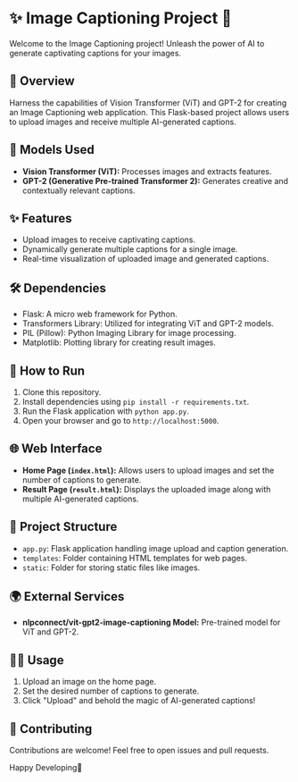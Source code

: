 # ✨ Image Captioning Project 🎈

Welcome to the Image Captioning project! Unleash the power of AI to generate captivating captions for your images.

## 🚀 Overview
Harness the capabilities of Vision Transformer (ViT) and GPT-2 for creating an Image Captioning web application. This Flask-based project allows users to upload images and receive multiple AI-generated captions.

## 🧠 Models Used
- **Vision Transformer (ViT):** Processes images and extracts features.
- **GPT-2 (Generative Pre-trained Transformer 2):** Generates creative and contextually relevant captions.

## ✨ Features
- Upload images to receive captivating captions.
- Dynamically generate multiple captions for a single image.
- Real-time visualization of uploaded image and generated captions.

## 🛠 Dependencies
- Flask: A micro web framework for Python.
- Transformers Library: Utilized for integrating ViT and GPT-2 models.
- PIL (Pillow): Python Imaging Library for image processing.
- Matplotlib: Plotting library for creating result images.

## 🚀 How to Run
1. Clone this repository.
2. Install dependencies using `pip install -r requirements.txt`.
3. Run the Flask application with `python app.py`.
4. Open your browser and go to `http://localhost:5000`.

## 🌐 Web Interface
- **Home Page (`index.html`):** Allows users to upload images and set the number of captions to generate.
- **Result Page (`result.html`):** Displays the uploaded image along with multiple AI-generated captions.

## 🌈 Project Structure
- `app.py`: Flask application handling image upload and caption generation.
- `templates`: Folder containing HTML templates for web pages.
- `static`: Folder for storing static files like images.

## 🌍 External Services
- **nlpconnect/vit-gpt2-image-captioning Model:** Pre-trained model for ViT and GPT-2.

## 👩‍💻 Usage
1. Upload an image on the home page.
2. Set the desired number of captions to generate.
3. Click "Upload" and behold the magic of AI-generated captions!

## 🤝 Contributing
Contributions are welcome! Feel free to open issues and pull requests.

Happy Developing🎉
